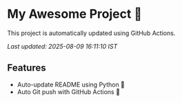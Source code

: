 # My Awesome Project 🚀

This project is automatically updated using GitHub Actions.

_Last updated: 2025-08-09 16:11:10 IST_

## Features
- Auto-update README using Python 🐍
- Auto Git push with GitHub Actions 🤖
